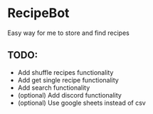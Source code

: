 # RecipeBot
Easy way for me to store and find recipes

## TODO:
- Add shuffle recipes functionality
- Add get single recipe functionality
- Add search functionality
- (optional) Add discord functionality
- (optional) Use google sheets instead of csv